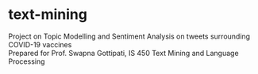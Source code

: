 # text-mining
Project on Topic Modelling and Sentiment Analysis on tweets surrounding COVID-19 vaccines <br>
Prepared for Prof. Swapna Gottipati, IS 450 Text Mining and Language Processing
